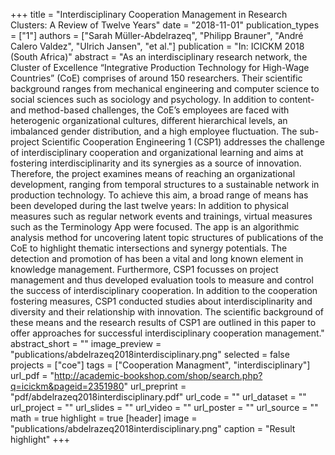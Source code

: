 +++
title = "Interdisciplinary Cooperation Management in Research Clusters: A Review of Twelve Years"
date = "2018-11-01"
publication_types = ["1"]
authors = ["Sarah Müller-Abdelrazeq", "Philipp Brauner", "André Calero Valdez", "Ulrich Jansen", "et al."]
publication = "In: ICICKM 2018 (South Africa)"
abstract = "As an interdisciplinary research network, the Cluster of Excellence “Integrative Production Technology for High-Wage Countries” (CoE) comprises of around 150 researchers. Their scientific background ranges from mechanical engineering and computer science to social sciences such as sociology and psychology. In addition to content- and method-based challenges, the CoE’s employees are faced with heterogenic organizational cultures, different hierarchical levels, an imbalanced gender distribution, and a high employee fluctuation. The sub-project Scientific Cooperation Engineering 1 (CSP1) addresses the challenge of interdisciplinary cooperation and organizational learning and aims at fostering interdisciplinarity and its synergies as a source of innovation. Therefore, the project examines means of reaching an organizational development, ranging from temporal structures to a sustainable network in production technology. To achieve this aim, a broad range of means has been developed during the last twelve years: In addition to physical measures such as regular network events and trainings, virtual measures such as the Terminology App were focused. The app is an algorithmic analysis method for uncovering latent topic structures of publications of the CoE to highlight thematic intersections and synergy potentials. The detection and promotion of has been a vital and long known element in knowledge management. Furthermore, CSP1 focusses on project management and thus developed evaluation tools to measure and control the success of interdisciplinary cooperation. In addition to the cooperation fostering measures, CSP1 conducted studies about interdisciplinarity and diversity and their relationship with innovation. The scientific background of these means and the research results of CSP1 are outlined in this paper to offer approaches for successful interdisciplinary cooperation management."
abstract_short = ""
image_preview = "publications/abdelrazeq2018interdisciplinary.png"
selected = false
projects = ["coe"]
tags = ["Cooperation Managment", "interdisciplinary"]
url_pdf = "http://academic-bookshop.com/shop/search.php?q=icickm&pageid=2351980"
url_preprint = "pdf/abdelrazeq2018interdisciplinary.pdf"
url_code = ""
url_dataset = ""
url_project = ""
url_slides = ""
url_video = ""
url_poster = ""
url_source = ""
math = true
highlight = true
[header]
image = "publications/abdelrazeq2018interdisciplinary.png"
caption = "Result highlight"
+++
